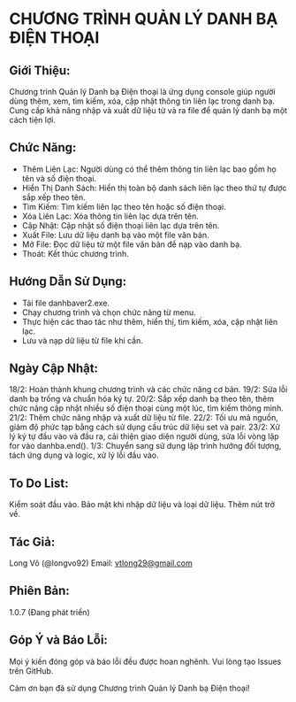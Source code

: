 # CHƯƠNG TRÌNH QUẢN LÝ DANH BẠ ĐIỆN THOẠI 

## Giới Thiệu:

Chương trình Quản lý Danh bạ Điện thoại là ứng dụng console giúp người dùng thêm, xem, tìm kiếm, xóa, cập nhật thông tin liên lạc trong danh bạ. Cung cấp khả năng nhập và xuất dữ liệu từ và ra file để quản lý danh bạ một cách tiện lợi.

## Chức Năng:

- Thêm Liên Lạc: Người dùng có thể thêm thông tin liên lạc bao gồm họ tên và số điện thoại.
- Hiển Thị Danh Sách: Hiển thị toàn bộ danh sách liên lạc theo thứ tự được sắp xếp theo tên.
- Tìm Kiếm: Tìm kiếm liên lạc theo tên hoặc số điện thoại.
- Xóa Liên Lạc: Xóa thông tin liên lạc dựa trên tên.
- Cập Nhật: Cập nhật số điện thoại liên lạc dựa trên tên.
- Xuất File: Lưu dữ liệu danh bạ vào một file văn bản.
- Mở File: Đọc dữ liệu từ một file văn bản để nạp vào danh bạ.
- Thoát: Kết thúc chương trình.

## Hướng Dẫn Sử Dụng:
- Tải file danhbaver2.exe.
- Chạy chương trình và chọn chức năng từ menu.
- Thực hiện các thao tác như thêm, hiển thị, tìm kiếm, xóa, cập nhật liên lạc.
- Lưu và nạp dữ liệu từ file khi cần.

## Ngày Cập Nhật:

18/2: Hoàn thành khung chương trình và các chức năng cơ bản.
19/2: Sửa lỗi danh bạ trống và chuẩn hóa ký tự.
20/2: Sắp xếp danh bạ theo tên, thêm chức năng cập nhật nhiều số điện thoại cùng một lúc, tìm kiếm thông minh.
21/2: Thêm chức năng nhập và xuất dữ liệu từ file.
22/2: Tối ưu mã nguồn, giảm độ phức tạp bằng cách sử dụng cấu trúc dữ liệu set và pair.
23/2: Xử lý ký tự đầu vào và đầu ra, cải thiện giao diện người dùng, sửa lỗi vòng lặp for vào danhba.end().
1/3: Chuyển sang sử dụng lập trình hướng đối tượng, tách ứng dụng và logic, xử lý lỗi đầu vào.

## To Do List:

Kiểm soát đầu vào.
Bảo mật khi nhập dữ liệu và loại dữ liệu.
Thêm nút trở về.

## Tác Giả:

Long Võ (@longvo92)
Email: vtlong29@gmail.com

## Phiên Bản:

1.0.7 (Đang phát triển)

## Góp Ý và Báo Lỗi:

Mọi ý kiến đóng góp và báo lỗi đều được hoan nghênh. Vui lòng tạo Issues trên GitHub.

Cảm ơn bạn đã sử dụng Chương trình Quản lý Danh bạ Điện thoại!
